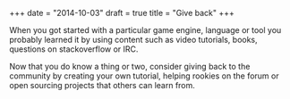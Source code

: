 +++
date = "2014-10-03"
draft = true
title = "Give back"
+++

When you got started with a particular game engine, language or tool you probably learned it by using content such as video tutorials, books, questions on stackoverflow or IRC. 

Now that you do know a thing or two, consider giving back to the community by creating your own tutorial, helping rookies on the forum or open sourcing projects that others can learn from.